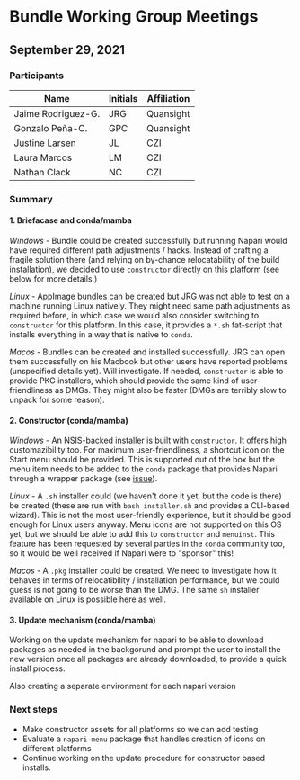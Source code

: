 # Bundle Working Group Meetings

## September 29, 2021

### Participants

|       Name         | Initials | Affiliation |
| ------------------ | -------- | ----------- |
| Jaime Rodriguez-G. |   JRG    |  Quansight  |
| Gonzalo Peña-C.    |   GPC    |  Quansight  |
| Justine Larsen     |   JL     |  CZI        |
| Laura Marcos       |   LM     |  CZI        |
| Nathan Clack       |   NC     |  CZI        |

### Summary

#### 1. Briefacase and conda/mamba

*Windows* - Bundle could be created successfully but running Napari would have required different path adjustments / hacks. Instead of crafting a fragile solution there (and relying on by-chance relocatability of the build installation), we decided to use `constructor` directly on this platform (see below for more details.)

*Linux* - AppImage bundles can be created but JRG was not able to test on a machine running Linux natively. They might need same path adjustments as required before, in which case we would also consider switching to `constructor` for this platform. In this case, it provides a `*.sh` fat-script that installs everything in a way that is native to `conda`.

*Macos* - Bundles can be created and installed successfully. JRG can open them successfully on his Macbook but other users have reported problems (unspecified details yet). Will investigate. If needed, `constructor` is able to provide PKG installers, which should provide the same kind of user-friendliness as DMGs. They might also be faster (DMGs are terribly slow to unpack for some reason).

#### 2. Constructor (conda/mamba)

*Windows* - An NSIS-backed installer is built with `constructor`.  It offers high customazibility too. For maximum user-friendliness, a shortcut icon on the Start menu should be provided. This is supported out of the box but the menu item needs to be added to the `conda` package that provides Napari through a wrapper package (see [issue](https://github.com/napari/napari/issues/3432)).

*Linux* - A `.sh` installer could (we haven't done it yet, but the code is there) be created (these are run with `bash installer.sh` and provides a CLI-based wizard). This is not the most user-friendly experience, but it should be good enough for Linux users anyway. Menu icons are not supported on this OS yet, but we should be able to add this to `constructor` and `menuinst`. This feature has been requested by several parties in the `conda` community too, so it would be well received if Napari were to "sponsor" this!

*Macos* - A `.pkg` installer could be created. We need to investigate how it behaves in terms of relocatibility / installation performance, but we could guess is not going to be worse than the DMG. The same `sh` installer available on Linux is possible here as well.

#### 3. Update mechanism (conda/mamba)

Working on the update mechanism for napari to be able to download packages as needed in the backgorund and prompt the user to install the new version once all packages are already downloaded, to provide a quick install process.

Also creating a separate environment for each napari version

### Next steps

- Make constructor assets for all platforms so we can add testing
- Evaluate a `napari-menu` package that handles creation of icons on different platforms
- Continue working on the update procedure for constructor based installs.

